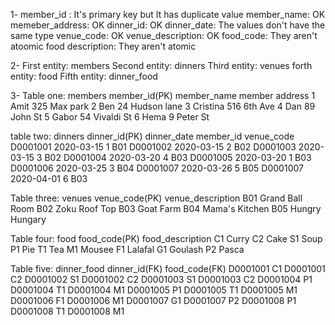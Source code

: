 1- 
member_id : It's primary key but It has duplicate value
member_name: OK
memeber_address: OK
dinner_id: OK
dinner_date: The values don't have the same type
venue_code: OK
venue_description: OK
food_code: They aren't atoomic
food description: They aren't atomic

2-
First entity: members
Second entity: dinners
Third entity: venues
forth entity: food
Fifth entity: dinner_food

3- 
Table one: members
member_id(PK)   member_name  member address
    1           Amit          325 Max park
    2           Ben           24 Hudson lane 
    3           Cristina      516 6th Ave 
    4           Dan           89 John St
    5           Gabor         54 Vivaldi St 
    6           Hema          9 Peter St

table two: dinners
dinner_id(PK)  dinner_date  member_id  venue_code
    D0001001    2020-03-15  1           B01
    D0001002    2020-03-15  2           B02
    D0001003    2020-03-15  3           B02
    D0001004    2020-03-20  4           B03
    D0001005    2020-03-20  1           B03
    D0001006    2020-03-25  3           B04
    D0001007    2020-03-26  5           B05
    D0001007    2020-04-01  6           B03

Table three: venues
venue_code(PK)  venue_description
    B01         Grand Ball Room
    B02         Zoku Roof Top
    B03         Goat Farm
    B04         Mama's Kitchen
    B05         Hungry Hungary

Table four: food
food_code(PK)  food_description
    C1         Curry
    C2         Cake
    S1         Soup
    P1         Pie
    T1         Tea
    M1         Mousee
    F1         Lalafal
    G1         Goulash
    P2         Pasca

Table five: dinner_food
dinner_id(FK)   food_code(FK)
    D0001001    C1
    D0001001    C2
    D0001002    S1
    D0001002    C2
    D0001003    S1
    D0001003    C2
    D0001004    P1
    D0001004    T1
    D0001004    M1
    D0001005    P1
    D0001005    T1
    D0001005    M1
    D0001006    F1
    D0001006    M1
    D0001007    G1
    D0001007    P2
    D0001008    P1
    D0001008    T1
    D0001008    M1